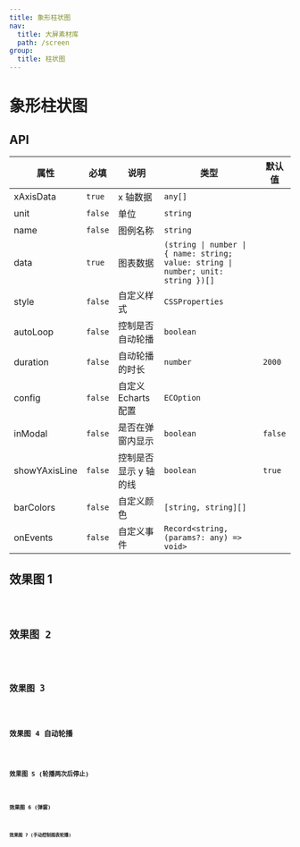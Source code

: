 ```yaml
---
title: 象形柱状图
nav:
  title: 大屏素材库
  path: /screen
group:
  title: 柱状图
---
```


# 象形柱状图

## API

| 属性          | 必填    | 说明                  | 类型                                                                              | 默认值  |
| ------------- | ------- | --------------------- | --------------------------------------------------------------------------------- | ------- |
| xAxisData     | `true`  | x 轴数据              | `any[]`                                                                           |         |
| unit          | `false` | 单位                  | `string`                                                                          |         |
| name          | `false` | 图例名称              | `string`                                                                          |         |
| data          | `true`  | 图表数据              | `(string \| number \| { name: string; value: string \| number; unit: string })[]` |
| style         | `false` | 自定义样式            | `CSSProperties`                                                                   |         |
| autoLoop      | `false` | 控制是否自动轮播      | `boolean`                                                                         |         |
| duration      | `false` | 自动轮播的时长        | `number`                                                                          | `2000`  |
| config        | `false` | 自定义 Echarts 配置   | `ECOption`                                                                        |         |
| inModal       | `false` | 是否在弹窗内显示      | `boolean`                                                                         | `false` |
| showYAxisLine | `false` | 控制是否显示 y 轴的线 | `boolean`                                                                         | `true`  |
| barColors     | `false` | 自定义颜色            | `[string, string][]`                                                              |         |
| onEvents      | `false` | 自定义事件            | `Record<string, (params?: any) => void>`                                          |         |

## 效果图 1

<code src="../../../example/PictorialBarDemo/demo1.tsx" background="#040727">

## 效果图 2

<code src="../../../example/PictorialBarDemo/demo2.tsx" background="#040727">

## 效果图 3

<code src="../../../example/PictorialBarDemo/demo3.tsx" background="#040727">

## 效果图 4 自动轮播

<code src="../../../example/PictorialBarDemo/demo4.tsx" background="#040727">

## 效果图 5 (轮播两次后停止)

<code src="../../../example/PictorialBarDemo/demo5.tsx" background="#040727">

## 效果图 6 (弹窗)

<code src="../../../example/PictorialBarDemo/demo6.tsx" background="#040727">

## 效果图 7 (手动控制图表轮播)

<code src="../../../example/PictorialBarDemo/demo7.tsx" background="#040727">
